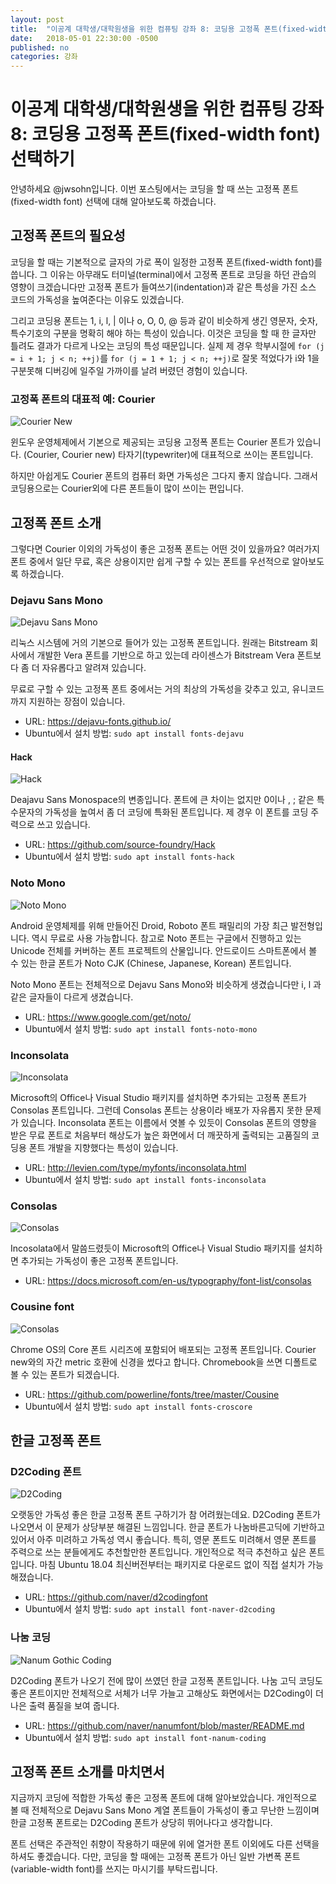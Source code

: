 ```yaml
---
layout: post
title:  "이공계 대학생/대학원생을 위한 컴퓨팅 강좌 8: 코딩용 고정폭 폰트(fixed-width font) 선택하기"
date:   2018-05-01 22:30:00 -0500
published: no
categories: 강좌
---
```


# 이공계 대학생/대학원생을 위한 컴퓨팅 강좌 8: 코딩용 고정폭 폰트(fixed-width font) 선택하기

안녕하세요 @jwsohn입니다. 이번 포스팅에서는 코딩을 할 때 쓰는 고정폭
폰트(fixed-width font) 선택에 대해 알아보도록 하겠습니다.

## 고정폭 폰트의 필요성

코딩을 할 때는 기본적으로 글자의 가로 폭이 일정한 고정폭 폰트(fixed-width
font)를 씁니다. 그 이유는 아무래도 터미널(terminal)에서 고정폭 폰트로 코딩을
하던 관습의 영향이 크겠습니다만 고정폭 폰트가 들여쓰기(indentation)과 같은
특성을 가진 소스 코드의 가독성을 높여준다는 이유도 있겠습니다.

그리고 코딩용 폰트는 1, i, l, | 이나 o, O, 0, @ 등과 같이 비슷하게 생긴
영문자, 숫자, 특수기호의 구분을 명확히 해야 하는 특성이 있습니다. 이것은
코딩을 할 때 한 글자만 틀려도 결과가 다르게 나오는 코딩의 특성 때문입니다.
실제 제 경우 학부시절에 `for (j = i + 1; j < n; ++j)`를 `for (j = 1 + 1; j <
n; ++j)`로 잘못 적었다가 i와 1을 구분못해 디버깅에 일주일 가까이를 날려 버렸던
경험이 있습니다.

### 고정폭 폰트의 대표적 예: Courier 

![Courier New](/assets/2018-05-01-computing-for-scieng-students-08/courier-new.png)

윈도우 운영체제에서 기본으로 제공되는 코딩용 고정폭 폰트는 Courier 폰트가
있습니다. (Courier, Courier new) 타자기(typewriter)에 대표적으로 쓰이는
폰트입니다. 

하지만 아쉽게도 Courier 폰트의 컴퓨터 화면 가독성은 그다지 좋지 않습니다.
그래서 코딩용으로는 Courier외에 다른 폰트들이 많이 쓰이는 편입니다.

## 고정폭 폰트 소개

그렇다면 Courier 이외의 가독성이 좋은 고정폭 폰트는 어떤 것이 있을까요? 여러가지
폰트 중에서 일단 무료, 혹은 상용이지만 쉽게 구할 수 있는 폰트를 우선적으로
알아보도록 하겠습니다.

### Dejavu Sans Mono

![Dejavu Sans Mono](/assets/2018-05-01-computing-for-scieng-students-08/dejavu-sans-mono.png)

리눅스 시스템에 거의 기본으로 들어가 있는 고정폭 폰트입니다. 원래는 Bitstream
회사에서 개발한 Vera 폰트를 기반으로 하고 있는데 라이센스가 Bitstream Vera
폰트보다 좀 더 자유롭다고 알려져 있습니다. 

무료로 구할 수 있는 고정폭 폰트 중에서는 거의 최상의 가독성을 갖추고 있고,
유니코드까지 지원하는 장점이 있습니다. 

  * URL: https://dejavu-fonts.github.io/
  * Ubuntu에서 설치 방법: `sudo apt install fonts-dejavu`

#### Hack

![Hack](/assets/2018-05-01-computing-for-scieng-students-08/hack.png)

Deajavu Sans Monospace의 변종입니다. 폰트에 큰 차이는 없지만 0이나 , ; 같은
특수문자의 가독성을 높여서 좀 더 코딩에 특화된 폰트입니다. 제 경우 이 폰트를
코딩 주력으로 쓰고 있습니다.

  * URL: https://github.com/source-foundry/Hack
  * Ubuntu에서 설치 방법: `sudo apt install fonts-hack`

### Noto Mono

![Noto Mono](/assets/2018-05-01-computing-for-scieng-students-08/noto-mono.png)

Android 운영체제를 위해 만들어진 Droid, Roboto 폰트 패밀리의 가장 최근
발전형입니다. 역시 무료로 사용 가능합니다. 참고로 Noto 폰트는 구글에서
진행하고 있는 Unicode 전체를 커버하는 폰트 프로젝트의 산물입니다. 안드로이드
스마트폰에서 볼 수 있는 한글 폰트가 Noto CJK (Chinese, Japanese, Korean)
폰트입니다. 

Noto Mono 폰트는 전체적으로 Dejavu Sans Mono와 비슷하게 생겼습니다만 i, l 과
같은 글자들이 다르게 생겼습니다.

  * URL: https://www.google.com/get/noto/
  * Ubuntu에서 설치 방법: `sudo apt install fonts-noto-mono`

### Inconsolata

![Inconsolata](/assets/2018-05-01-computing-for-scieng-students-08/inconsolata.png)

Microsoft의 Office나 Visual Studio 패키지를 설치하면 추가되는 고정폭 폰트가
Consolas 폰트입니다. 그런데 Consolas 폰트는 상용이라 배포가 자유롭지 못한
문제가 있습니다. Inconsolata 폰트는 이름에서 엿볼 수 있듯이 Consolas 폰트의
영향을 받은 무료 폰트로 처음부터 해상도가 높은 화면에서 더 깨끗하게 출력되는
고품질의 코딩용 폰트 개발을 지향했다는 특성이 있습니다. 

  * URL: http://levien.com/type/myfonts/inconsolata.html
  * Ubuntu에서 설치 방법: `sudo apt install fonts-inconsolata`

### Consolas

![Consolas](/assets/2018-05-01-computing-for-scieng-students-08/consolas.png)

Incosolata에서 말씀드렸듯이 Microsoft의 Office나 Visual Studio 패키지를
설치하면 추가되는 가독성이 좋은 고정폭 폰트입니다.

  * URL: https://docs.microsoft.com/en-us/typography/font-list/consolas

### Cousine font

![Consolas](/assets/2018-05-01-computing-for-scieng-students-08/consolas.png)

Chrome OS의 Core 폰트 시리즈에 포함되어 배포되는 고정폭 폰트입니다. Courier
new와의 자간 metric 호환에 신경을 썼다고 합니다. Chromebook을 쓰면 디폴트로
볼 수 있는 폰트가 되겠습니다.

  * URL: https://github.com/powerline/fonts/tree/master/Cousine
  * Ubuntu에서 설치 방법: `sudo apt install fonts-croscore`

## 한글 고정폭 폰트

### D2Coding 폰트 

![D2Coding](/assets/2018-05-01-computing-for-scieng-students-08/d2coding.png)

오랫동안 가독성 좋은 한글 고정폭 폰트 구하기가 참 어려웠는데요. D2Coding
폰트가 나오면서 이 문제가 상당부분 해결된 느낌입니다. 한글 폰트가
나눔바른고딕에 기반하고 있어서 아주 미려하고 가독성 역시 좋습니다.  특히, 영문
폰트도 미려해서 영문 폰트를 주력으로 쓰는 분들에게도 추천할만한 폰트입니다.
개인적으로 적극 추천하고 싶은 폰트입니다. 마침 Ubuntu 18.04 최신버전부터는
패키지로 다운로드 없이 직접 설치가 가능해졌습니다.

  * URL: https://github.com/naver/d2codingfont
  * Ubuntu에서 설치 방법: `sudo apt install font-naver-d2coding`

### 나눔 코딩

![Nanum Gothic Coding](/assets/2018-05-01-computing-for-scieng-students-08/nanum-gothic-coding.png)

D2Coding 폰트가 나오기 전에 많이 쓰였던 한글 고정폭 폰트입니다. 나눔 고딕
코딩도 좋은 폰트이지만 전체적으로 서체가 너무 가늘고 고해상도 화면에서는
D2Coding이 더 나은 출력 품질을 보여 줍니다. 

  * URL: https://github.com/naver/nanumfont/blob/master/README.md
  * Ubuntu에서 설치 방법: `sudo apt install font-nanum-coding`

## 고정폭 폰트 소개를 마치면서

지금까지 코딩에 적합한 가독성 좋은 고정폭 폰트에 대해 알아보았습니다.
개인적으로 볼 때 전체적으로 Dejavu Sans Mono 계열 폰트들이 가독성이 좋고
무난한 느낌이며 한글 고정폭 폰트로는 D2Coding 폰트가 상당히 뛰어나다고
생각합니다.

폰트 선택은 주관적인 취향이 작용하기 때문에 위에 열거한 폰트 이외에도
다른 선택을 하셔도 좋겠습니다. 다만, 코딩을 할 때에는 고정폭 폰트가 아닌
일반 가변폭 폰트 (variable-width font)를 쓰지는 마시기를 부탁드립니다. 


